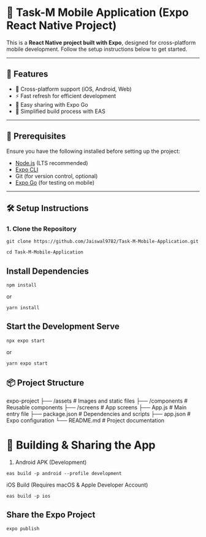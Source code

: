 # 🚀 Task-M Mobile Application (Expo React Native Project)

This is a **React Native project built with Expo**, designed for cross-platform mobile development. Follow the setup instructions below to get started.

---

## 📌 Features
- 📱 Cross-platform support (iOS, Android, Web)
- ⚡ Fast refresh for efficient development
- 🔗 Easy sharing with Expo Go
- 🔧 Simplified build process with EAS

---

## 📜 Prerequisites
Ensure you have the following installed before setting up the project:

- [Node.js](https://nodejs.org/) (LTS recommended)
- [Expo CLI](https://docs.expo.dev/get-started/installation/)
- Git (for version control, optional)
- [Expo Go](https://expo.dev/client) (for testing on mobile)

---

## 🛠 Setup Instructions

### **1. Clone the Repository**
```
git clone https://github.com/Jaiswal9782/Task-M-Mobile-Application.git
```
```
cd Task-M-Mobile-Application
```

##  Install Dependencies
```
npm install
```
 or
 ```
yarn install
```

## Start the Development Serve
```
npx expo start
```
 or
 ```
yarn expo start
```


## 📦 Project Structure

expo-project
  ├── /assets       # Images and static files
  ├── /components   # Reusable components
  ├── /screens      # App screens
  ├── App.js        # Main entry file
  ├── package.json  # Dependencies and scripts
  ├── app.json      # Expo configuration
  └── README.md     # Project documentation


# 📱 Building & Sharing the App
 1. Android APK (Development)
```
eas build -p android --profile development
```

iOS Build (Requires macOS & Apple Developer Account)
```
eas build -p ios
```

## Share the Expo Project
```
expo publish

